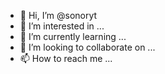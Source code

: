 - 👋 Hi, I’m @sonoryt
- 👀 I’m interested in ...
- 🌱 I’m currently learning ...
- 💞️ I’m looking to collaborate on ...
- 📫 How to reach me ...

<!---
sonoryt/sonoryt is a ✨ special ✨ repository because its `README.md` (this file) appears on your GitHub profile.
You can click the Preview link to take a look at your changes.
--->
